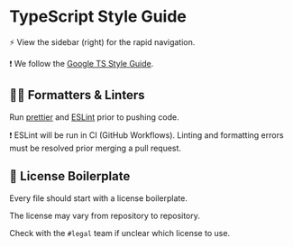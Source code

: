 # TypeScript Style Guide

:zap: View the sidebar (right) for the rapid navigation.

:exclamation: We follow the [Google TS Style Guide](https://google.github.io/styleguide/tsguide.html).

## :guardsman: Formatters & Linters

Run [prettier](https://prettier.io/) and [ESLint](https://eslint.org/) prior to pushing code.

:exclamation: ESLint will be run in CI (GitHub Workflows). Linting and formatting errors must be resolved prior merging a pull request.

## :page_with_curl: License Boilerplate

Every file should start with a license boilerplate.

The license may vary from repository to repository.

Check with the `#legal` team if unclear which license to use.
